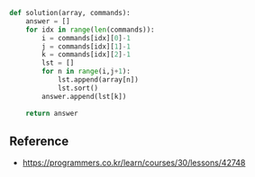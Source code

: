 ```python
def solution(array, commands):
    answer = []
    for idx in range(len(commands)):
        i = commands[idx][0]-1
        j = commands[idx][1]-1
        k = commands[idx][2]-1
        lst = []
        for n in range(i,j+1):
            lst.append(array[n])
            lst.sort()
        answer.append(lst[k])    
    
    return answer
```

## Reference
- https://programmers.co.kr/learn/courses/30/lessons/42748
